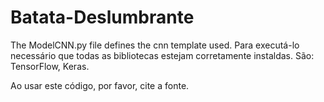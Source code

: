 # Batata-Deslumbrante

The ModelCNN.py file defines the cnn template used. Para executá-lo  necessário que todas as bibliotecas estejam corretamente instaldas. São: TensorFlow, Keras.

Ao usar este código, por favor, cite a fonte.
